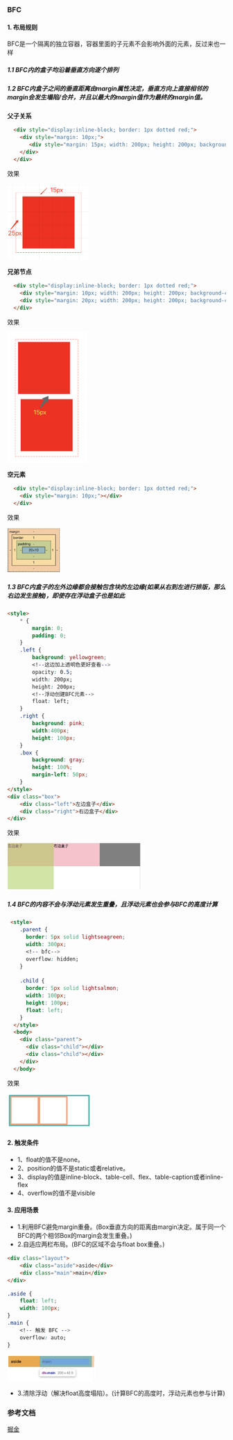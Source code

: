 ### BFC

#### 1. 布局规则

BFC是一个隔离的独立容器，容器里面的子元素不会影响外面的元素，反过来也一样

##### 1.1 BFC内的盒子均沿着垂直方向逐个排列

##### 1.2 BFC内盒子之间的垂直距离由margin属性决定，垂直方向上直接相邻的margin会发生塌陷/合并，并且以最大的margin值作为最终的margin值。

**父子关系**

``` html
  <div style="display:inline-block; border: 1px dotted red;">
    <div style="margin: 10px;">
       <div style="margin: 15px; width: 200px; height: 200px; background-color: red;"></div>
    </div>
  </div>
```
效果

<img src="../../asset/css/bfc.jpg" style="zoom:0.3">

**兄弟节点**

```html
  <div style="display:inline-block; border: 1px dotted red;">
    <div style="margin: 10px; width: 200px; height: 200px; background-color: red;"></div>
    <div style="margin: 20px; width: 200px; height: 200px; background-color: red;"></div>
  </div>
```
效果

<img src="../../asset/css/bfc1.jpg" style="zoom:0.3">

**空元素**

```html
  <div style="display:inline-block; border: 1px dotted red;">
    <div style="margin: 10px;"></div>
  </div>
```
效果

<img src="../../asset/css/bfc2.jpg" style="zoom:0.3">

##### 1.3 BFC内盒子的左外边缘都会接触包含块的左边缘(如果从右到左进行排版，那么右边发生接触)，即使存在浮动盒子也是如此

```html
<style>
    * {
        margin: 0;
        padding: 0;
    }
    .left {
        background: yellowgreen;    
        <!--这边加上透明色更好查看-->
        opacity: 0.5;
        width: 200px;
        height: 200px;
        <!--浮动创建BFC元素-->
        float: left;
    }
    .right {
        background: pink;
        width:400px;
        height: 100px;
    }
    .box {
        background: gray;
        height: 100%;
        margin-left: 50px;
    }
</style>
<div class="box">
    <div class="left">左边盒子</div>
    <div class="right">右边盒子</div>
</div>
```

效果

<img src="../../asset/css/bfc4.jpg" style="zoom:0.3">

##### 1.4 BFC的内容不会与浮动元素发生重叠，且浮动元素也会参与BFC的高度计算

```html
 <style>
    .parent {
      border: 5px solid lightseagreen;
      width: 300px;
      <!-- bfc-->
      overflow: hidden;
    }

    .child {
      border: 5px solid lightsalmon;
      width: 100px;
      height: 100px;
      float: left;
    }
  </style>
  <body>
    <div class="parent">
      <div class="child"></div>
      <div class="child"></div>
    </div>
  </body>
```
效果

<img src="../../asset/css/bfc5.jpg" style="zoom:0.3">


#### 2. 触发条件
* 1、float的值不是none。
* 2、position的值不是static或者relative。
* 3、display的值是inline-block、table-cell、flex、table-caption或者inline-flex
* 4、overflow的值不是visible

#### 3. 应用场景
* 1.利用BFC避免margin重叠。(Box垂直方向的距离由margin决定。属于同一个BFC的两个相邻Box的margin会发生重叠。)
* 2.自适应两栏布局。(BFC的区域不会与float box重叠。)

``` html
<div class="layout">
    <div class="aside">aside</div>
    <div class="main">main</div>
</div>
```

```css
.aside {
    float: left;
    width: 100px;
}
.main {
    <!-- 触发 BFC -->
    overflow: auto;
}
```

<img src="../../asset/css/bfc3.jpg" style="zoom:0.3">

* 3.清除浮动（解决float高度塌陷）。(计算BFC的高度时，浮动元素也参与计算)

### 参考文档
[掘金](https://juejin.cn/post/6941206439624966152#heading-15)


